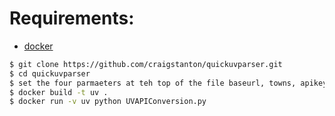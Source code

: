 
Requirements:
=============

* [docker](https://docs.docker.com/install/)

```bash
$ git clone https://github.com/craigstanton/quickuvparser.git
$ cd quickuvparser
$ set the four parmaeters at teh top of the file baseurl, towns, apikey, product
$ docker build -t uv .
$ docker run -v uv python UVAPIConversion.py
```
